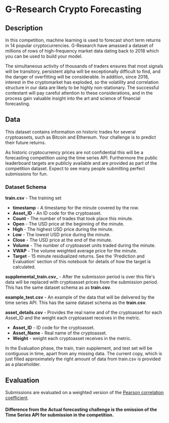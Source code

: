 # G-Research Crypto Forecasting

## Description

In this competition, machine learning is used to forecast short term returns in 14 popular cryptocurrencies. G-Research have amassed a dataset of millions of rows of high-frequency market data dating back to 2018 which you can be used to build your model.

The simultaneous activity of thousands of traders ensures that most signals will be transitory, persistent alpha will be exceptionally difficult to find, and the danger of overfitting will be considerable. In addition, since 2018, interest in the cryptomarket has exploded, so the volatility and correlation structure in our data are likely to be highly non-stationary. The successful contestant will pay careful attention to these considerations, and in the process gain valuable insight into the art and science of financial forecasting.

## Data

This dataset contains information on historic trades for several cryptoassets, such as Bitcoin and Ethereum. Your challenge is to predict their future returns.

As historic cryptocurrency prices are not confidential this will be a forecasting competition using the time series API. Furthermore the public leaderboard targets are publicly available and are provided as part of the competition dataset. Expect to see many people submitting perfect submissions for fun. 

### Dataset Schema

__train.csv__ - The training set

- __timestamp__ - A timestamp for the minute covered by the row.
- __Asset_ID__ - An ID code for the cryptoasset.
- __Count__ - The number of trades that took place this minute.
- __Open__ - The USD price at the beginning of the minute.
- __High__ - The highest USD price during the minute.
- __Low__ - The lowest USD price during the minute.
- __Close__ - The USD price at the end of the minute.
- __Volume__ - The number of cryptoasset units traded during the minute.
- __VWAP__ - The volume weighted average price for the minute.
- __Target__ - 15 minute residualized returns. See the 'Prediction and Evaluation' section of this notebook for details of how the target is calculated.


__supplemental_train.csv___ - After the submission period is over this file's data will be replaced with cryptoasset prices from the submission period. This has the same dataset schema as as __train.csv__.

__example_test.csv__ - An example of the data that will be delivered by the time series API. This has the same dataset schema as the __train.csv__.

__asset_details.csv__ - Provides the real name and of the cryptoasset for each Asset_ID and the weight each cryptoasset receives in the metric.
- __Asset_ID__ - ID code for the cryptoasset.
- __Asset_Name__ - Real name of the cryptoasset.
- __Weight__ - weight each cryptoasset receives in the metric.

In the Evaluation phase, the train, train supplement, and test set will be contiguous in time, apart from any missing data. The current copy, which is just filled approximately the right amount of data from train.csv is provided as a placeholder.

## Evaluation

Submissions are evaluated on a weighted version of the [Pearson correlation coefficient](https://en.wikipedia.org/wiki/Pearson_correlation_coefficient).

#### Difference from the Actual forecasting challenge is the omission of the Time Series API for submission in the competition.


